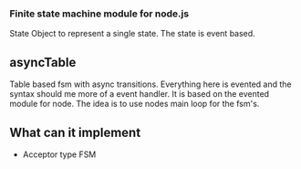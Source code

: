 ### Finite state machine module for node.js

State
Object to represent a single state. The state is event based.


## asyncTable
Table based fsm with async transitions. Everything here is evented and the syntax should me more of a event handler. It is based on the evented module for node. The idea is to use nodes main loop for the fsm's.

## What can it implement
- Acceptor type FSM

